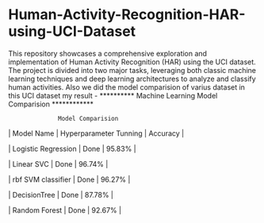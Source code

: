# Human-Activity-Recognition-HAR-using-UCI-Dataset
This repository showcases a comprehensive exploration and implementation of Human Activity Recognition (HAR) using the UCI dataset. The project is divided into two major tasks, leveraging both classic machine learning techniques and deep learning architectures to analyze and classify human activities.
Also we did the model comparision of varius dataset in this UCI dataset my result - 
 ********** Machine Learning Model Comparision ************

                  Model Comparision                    

|      Model Name     | Hyperparameter Tunning | Accuracy |

| Logistic Regression |          Done          |  95.83%  |

|     Linear SVC      |          Done          |  96.74%  |

|  rbf SVM classifier |          Done          |  96.27%  |

|     DecisionTree    |          Done          |  87.78%  |

|    Random Forest    |          Done          |  92.67%  |

